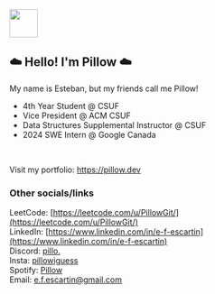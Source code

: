 <img src="https://media.giphy.com/media/VgCDAzcKvsR6OM0uWg/giphy.gif" width="50">

## ☁️ Hello! I'm Pillow ☁️


My name is Esteban, but my friends call me Pillow!

- 4th Year Student @ CSUF
- Vice President @ ACM CSUF
- Data Structures Supplemental Instructor @ CSUF
- 2024 SWE Intern @ Google Canada

<br>

Visit my portfolio:
https://pillow.dev

### Other socials/links

LeetCode: [https://leetcode.com/u/PillowGit/](https://leetcode.com/u/PillowGit/)<br>
LinkedIn: [https://www.linkedin.com/in/e-f-escartin](https://www.linkedin.com/in/e-f-escartin)<br>
Discord: [pillo.](https://discord.com/users/407963398207176715)<br>
Insta: [pillowiguess](https://www.instagram.com/pillowiguess/)<br>
Spotify: [Pillow](https://open.spotify.com/user/w4kn7ou1m1tnziicyppza0k3n)<br>
Email: [e.f.escartin@gmail.com](mailto:e.f.escartin%40gmail.com)
